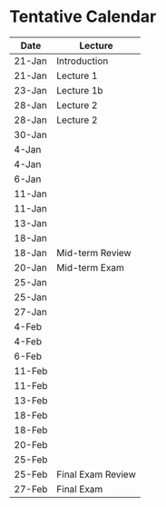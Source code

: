 # Tentative Calendar

| Date   | Lecture           |
|--------|-------------------|
| 21-Jan | Introduction      |
| 21-Jan | Lecture 1         |
| 23-Jan | Lecture 1b        |
| 28-Jan | Lecture 2         |
| 28-Jan | Lecture 2         |   
| 30-Jan |                   |   
| 4-Jan  |                   |   
| 4-Jan  |                   |   
| 6-Jan  |                   |   
| 11-Jan |                   |   
| 11-Jan |                   |   
| 13-Jan |                   |   
| 18-Jan |                   |   
| 18-Jan | Mid-term Review   |   
| 20-Jan | Mid-term Exam     |   
| 25-Jan |                   |   
| 25-Jan |                   |   
| 27-Jan |                   |   
| 4-Feb  |                   |   
| 4-Feb  |                   |   
| 6-Feb  |                   |   
| 11-Feb |                   |   
| 11-Feb |                   |   
| 13-Feb |                   |   
| 18-Feb |                   |   
| 18-Feb |                   |   
| 20-Feb |                   |   
| 25-Feb |                   |   
| 25-Feb | Final Exam Review |   
| 27-Feb | Final Exam        |   

